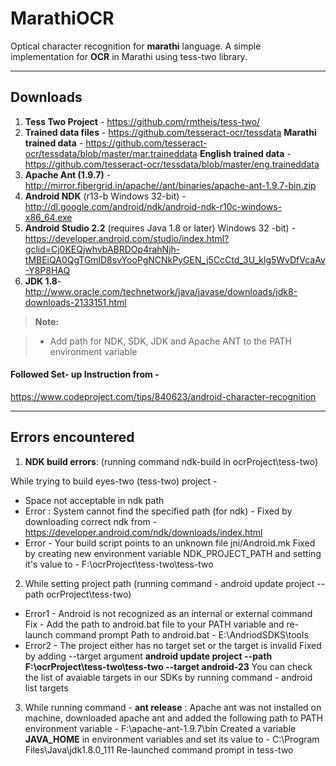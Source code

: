 # MarathiOCR

Optical character recognition for **marathi** language.
A simple implementation for **OCR** in Marathi using tess-two library.

----------

Downloads
-------------
1.  **Tess Two Project** - https://github.com/rmtheis/tess-two/
2.  **Trained data files** - https://github.com/tesseract-ocr/tessdata
**Marathi trained data** - https://github.com/tesseract-ocr/tessdata/blob/master/mar.traineddata
**English trained data** - https://github.com/tesseract-ocr/tessdata/blob/master/eng.traineddata
3.  **Apache Ant (1.9.7)** - http://mirror.fibergrid.in/apache//ant/binaries/apache-ant-1.9.7-bin.zip 
4.  **Android NDK** (r13-b Windows 32-bit) - http://dl.google.com/android/ndk/android-ndk-r10c-windows-x86_64.exe
5. **Android Studio 2.2** (requires Java 1.8 or later) Windows 32 -bit) - https://developer.android.com/studio/index.html?gclid=Cj0KEQjwhvbABRDOp4rahNjh-tMBEiQA0QgTGmlD8svYooPgNCNkPyGEN_j5CcCtd_3U_klg5WvDfVcaAv-Y8P8HAQ 
6. **JDK 1.8**- http://www.oracle.com/technetwork/java/javase/downloads/jdk8-downloads-2133151.html



> **Note:**

> - Add path for NDK, SDK, JDK and Apache ANT to the PATH environment variable 

#### <i class="icon-link"></i> Followed Set- up Instruction from -
 https://www.codeproject.com/tips/840623/android-character-recognition


----------
Errors encountered
-------------------

 1.   **NDK build errors**: (running command ndk-build in ocrProject\tess-two\)

  While trying to build eyes-two (tess-two) project -   
- Space not acceptable in ndk path
- Error : System cannot find the specified path (for ndk) -
  Fixed by downloading correct ndk from - https://developer.android.com/ndk/downloads/index.html 
- Error - Your build script points to an unknown file jni/Android.mk
 Fixed by creating new environment variable NDK_PROJECT_PATH and setting it's value to - F:\ocrProject\tess-two\tess-two
 
 2. While setting project path (running command - android update project --path ocrProject\tess-two)
- Error1 - Android is not recognized as an internal or external command
  Fix - Add the path to android.bat file to your PATH variable and re-launch command prompt
           Path to android.bat - E:\AndriodSDKS\tools
- Error2 - The project either has no target set or the target is invalid
  Fixed by adding --target argument
   **android update project --path F:\ocrProject\tess-two\tess-two --target android-23**
   You can check the list of avaiable targets in our SDKs by running command - android list targets
   
 3. While running command - **ant release** :
 Apache ant was not installed on machine, downloaded apache ant and added the following path to PATH environment variable - F:\apache-ant-1.9.7\bin
 Created a variable **JAVA_HOME** in environment variables and set its value to - C:\Program Files\Java\jdk1.8.0_111
 Re-launched command prompt in tess-two
